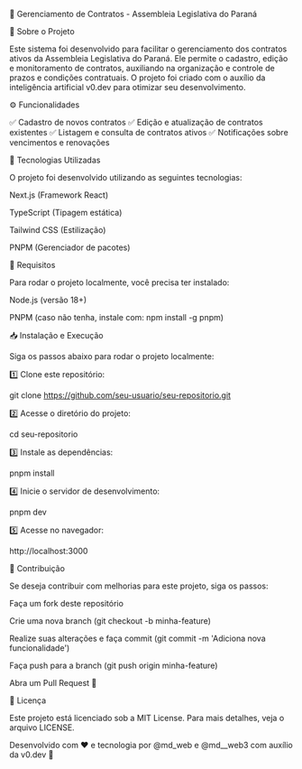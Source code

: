 📌 Gerenciamento de Contratos - Assembleia Legislativa do Paraná

📝 Sobre o Projeto

Este sistema foi desenvolvido para facilitar o gerenciamento dos contratos ativos da Assembleia Legislativa do Paraná. Ele permite o cadastro, edição e monitoramento de contratos, auxiliando na organização e controle de prazos e condições contratuais. O projeto foi criado com o auxílio da inteligência artificial v0.dev para otimizar seu desenvolvimento.

⚙️ Funcionalidades

✅ Cadastro de novos contratos
✅ Edição e atualização de contratos existentes
✅ Listagem e consulta de contratos ativos
✅ Notificações sobre vencimentos e renovações

🚀 Tecnologias Utilizadas

O projeto foi desenvolvido utilizando as seguintes tecnologias:

Next.js (Framework React)

TypeScript (Tipagem estática)

Tailwind CSS (Estilização)

PNPM (Gerenciador de pacotes)

🔧 Requisitos

Para rodar o projeto localmente, você precisa ter instalado:

Node.js (versão 18+)

PNPM (caso não tenha, instale com: npm install -g pnpm)

📥 Instalação e Execução

Siga os passos abaixo para rodar o projeto localmente:

1️⃣ Clone este repositório:

git clone https://github.com/seu-usuario/seu-repositorio.git

2️⃣ Acesse o diretório do projeto:

cd seu-repositorio

3️⃣ Instale as dependências:

pnpm install

4️⃣ Inicie o servidor de desenvolvimento:

pnpm dev

5️⃣ Acesse no navegador:

http://localhost:3000

🤝 Contribuição

Se deseja contribuir com melhorias para este projeto, siga os passos:

Faça um fork deste repositório

Crie uma nova branch (git checkout -b minha-feature)

Realize suas alterações e faça commit (git commit -m 'Adiciona nova funcionalidade')

Faça push para a branch (git push origin minha-feature)

Abra um Pull Request 🚀

📜 Licença

Este projeto está licenciado sob a MIT License. Para mais detalhes, veja o arquivo LICENSE.

Desenvolvido com ❤️ e tecnologia por @md_web e @md__web3 com auxílio da v0.dev 🤖

